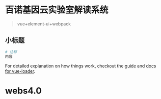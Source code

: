 # 百诺基因云实验室解读系统

> vue+element-ui+webpack

## 小标题

``` bash
# 注释
内容

```

For detailed explanation on how things work, checkout the [guide](http://vuejs-templates.github.io/webpack/) and [docs for vue-loader](http://vuejs.github.io/vue-loader).
# webs4.0
